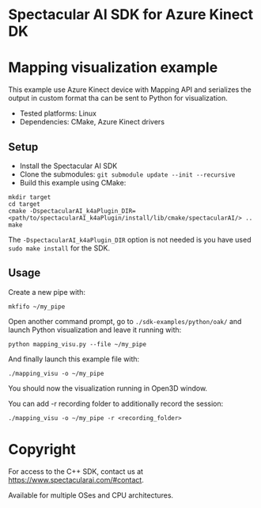 # Spectacular AI SDK for Azure Kinect DK

# Mapping visualization example

This example use Azure Kinect device with Mapping API and serializes the output in custom format tha can be sent to Python for visualization.

* Tested platforms: Linux
* Dependencies: CMake, Azure Kinect drivers

## Setup

* Install the Spectacular AI SDK
* Clone the submodules: `git submodule update --init --recursive`
* Build this example using CMake:

```
mkdir target
cd target
cmake -DspectacularAI_k4aPlugin_DIR=<path/to/spectacularAI_k4aPlugin/install/lib/cmake/spectacularAI/> ..
make
```

The `-DspectacularAI_k4aPlugin_DIR` option is not needed is you have used `sudo make install` for the SDK.

## Usage

Create a new pipe with:
```
mkfifo ~/my_pipe
```

Open another command prompt, go to `./sdk-examples/python/oak/` and launch Python visualization and leave it running with:
```
python mapping_visu.py --file ~/my_pipe
```

And finally launch this example file with:
```
./mapping_visu -o ~/my_pipe
```

You should now the visualization running in Open3D window.

You can add -r recording folder to additionally record the session:
```
./mapping_visu -o ~/my_pipe -r <recording_folder>
```

# Copyright

For access to the C++ SDK, contact us at <https://www.spectacularai.com/#contact>.

Available for multiple OSes and CPU architectures.
